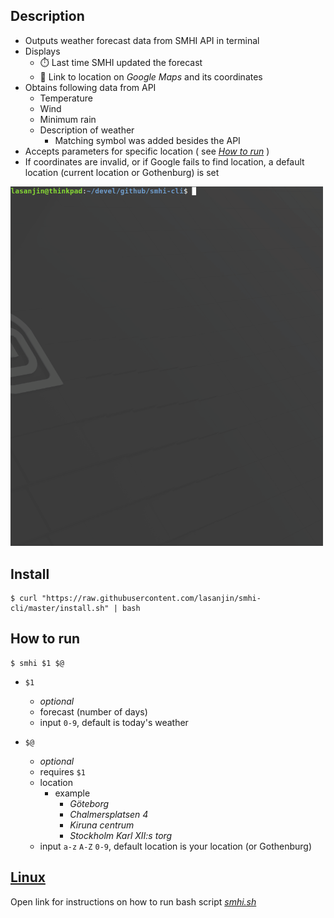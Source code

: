 ## Description
  + Outputs weather forecast data from SMHI API in terminal
  + Displays
    + ⏱️ Last time SMHI updated the forecast
    + 📍 Link to location on *Google Maps* and its coordinates
  + Obtains following data from API
    + Temperature
    + Wind
    + Minimum rain
    + Description of weather
      + Matching symbol was added besides the API
  + Accepts parameters for specific location ( see [*How to run*](##How-to-run "Instructions") )
  + If coordinates are invalid, or if Google fails to find location, a default location (current location or Gothenburg) is set

<img src="resources/smhi-py.gif" width="500">

## Install
```
$ curl "https://raw.githubusercontent.com/lasanjin/smhi-cli/master/install.sh" | bash
```

## How to run
```
$ smhi $1 $@
```

- `$1` 
  -  *optional*
  -  forecast (number of days)
  -  input `0-9`, default is today's weather

- `$@` 
  -  *optional*
  -  requires `$1`
  -  location
     -  example
        -  *Göteborg*
        -  *Chalmersplatsen 4*
        -  *Kiruna centrum*
        -  *Stockholm Karl XII:s torg*
  -  input `a-z` `A-Z` `0-9`, default location is your location (or Gothenburg)


## [Linux](resources/README.md "Instructions for bash script")
Open link for instructions on how to run bash script [*smhi.sh*](smhi.sh "Source code")